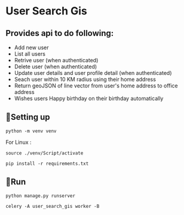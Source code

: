 # User Search Gis

## Provides api to do following:

- Add new user
- List all users
- Retrive user (when authenticated)
- Delete user (when authenticated)
- Update user details and user profile detail (when authenticated)
- Seach user within 10 KM radius using their home address
- Return geoJSON of line vector from user's home address to office address
- Wishes users Happy birthday on their birthday automatically

## 🚀Setting up

```
python -m venv venv
```

For  Linux :
```
source ./venv/Script/activate
```

```
pip install -r requirements.txt
```

## 🏁Run

```
python manage.py runserver
```

```
celery -A user_search_gis worker -B
```

